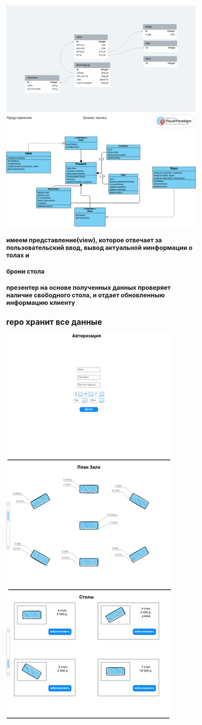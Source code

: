 ![erd](ERD.png)
![comp](Component.png)
### имеем представление(view), которое отвечает за пользовательский ввод, вывод актуальной иинформации о толах и 
### брони стола
### презентер на основе полученных данных проверяет наличие свободного стола, и отдает обновленныю информацию клиенту
## repo хранит все данные
![int](interface.png)